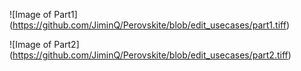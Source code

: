 ![Image of Part1]
(https://github.com/JiminQ/Perovskite/blob/edit_usecases/part1.tiff)

![Image of Part2]
(https://github.com/JiminQ/Perovskite/blob/edit_usecases/part2.tiff)


